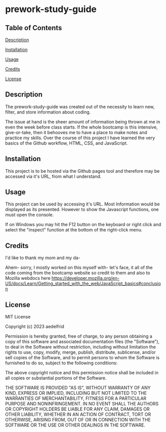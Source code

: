 # prework-study-guide

## Table of Contents

[Description](##-Description)

[Installation](##-Installation)

[Usage](##-Usage)

[Credits](##-Credits)

[License](##-License)

## Description

The prework-study-guide was created out of the necessity to learn new, filter, and store information about coding.

The issue at hand is the sheer amount of information being thrown at me in even the week before class starts. 
If the whole bootcamp is this intensive, give-or-take, then it behooves me to have a place to make notes and practice my skills.
Over the course of this project I have learned the very basics of the Github workflow, HTML, CSS, and JavaScript.

## Installation

This project is to be hosted via the Github pages tool and therefore may be accessed via it's URL, from what I understand.

## Usage

This project can be used by accessing it's URL. Most Information would be displayed as its presented. However to show the Javascript
functions, one must open the console. 

If on Windows you may hit the F12 button on the keyboard or right click and select the "inspect"
function at the bottom of the right-click menu.

## Credits

I'd like to thank my mom and my da- 

Ahem- sorry, I mostly worked on this myself with- let's face, it all of the code coming from the bootcamp website so credit to them and also to Mozilla webdocs here 
https://developer.mozilla.org/en-US/docs/Learn/Getting_started_with_the_web/JavaScript_basics#conclusion

## License

MIT License

Copyright (c) 2023 aedelfrid

Permission is hereby granted, free of charge, to any person obtaining a copy
of this software and associated documentation files (the "Software"), to deal
in the Software without restriction, including without limitation the rights
to use, copy, modify, merge, publish, distribute, sublicense, and/or sell
copies of the Software, and to permit persons to whom the Software is
furnished to do so, subject to the following conditions:

The above copyright notice and this permission notice shall be included in all
copies or substantial portions of the Software.

THE SOFTWARE IS PROVIDED "AS IS", WITHOUT WARRANTY OF ANY KIND, EXPRESS OR
IMPLIED, INCLUDING BUT NOT LIMITED TO THE WARRANTIES OF MERCHANTABILITY,
FITNESS FOR A PARTICULAR PURPOSE AND NONINFRINGEMENT. IN NO EVENT SHALL THE
AUTHORS OR COPYRIGHT HOLDERS BE LIABLE FOR ANY CLAIM, DAMAGES OR OTHER
LIABILITY, WHETHER IN AN ACTION OF CONTRACT, TORT OR OTHERWISE, ARISING FROM,
OUT OF OR IN CONNECTION WITH THE SOFTWARE OR THE USE OR OTHER DEALINGS IN THE
SOFTWARE.